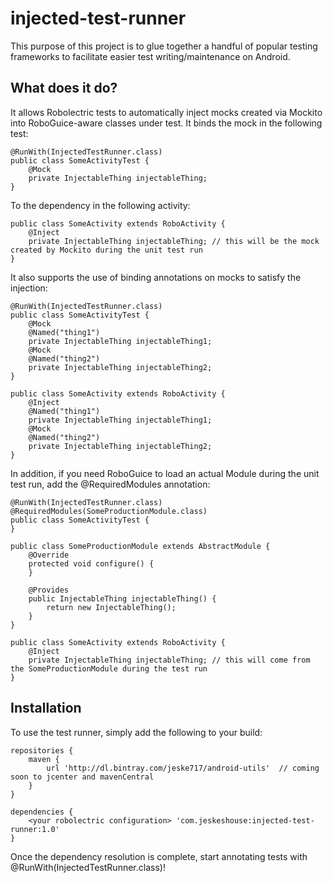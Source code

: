 injected-test-runner
====================
This purpose of this project is to glue together a handful of popular testing frameworks to facilitate easier test writing/maintenance on Android.

What does it do?
----------------
It allows Robolectric tests to automatically inject mocks created via Mockito into RoboGuice-aware classes under test.
It binds the mock in the following test:

    @RunWith(InjectedTestRunner.class)
    public class SomeActivityTest {
        @Mock
        private InjectableThing injectableThing;
    }
    
To the dependency in the following activity:

    public class SomeActivity extends RoboActivity {
        @Inject
        private InjectableThing injectableThing; // this will be the mock created by Mockito during the unit test run
    }
    
It also supports the use of binding annotations on mocks to satisfy the injection:

    @RunWith(InjectedTestRunner.class)
    public class SomeActivityTest {
        @Mock
        @Named("thing1")
        private InjectableThing injectableThing1;
        @Mock
        @Named("thing2")
        private InjectableThing injectableThing2;
    }
    
    public class SomeActivity extends RoboActivity {
        @Inject
        @Named("thing1")
        private InjectableThing injectableThing1;
        @Mock
        @Named("thing2")
        private InjectableThing injectableThing2;
    }
    
In addition, if you need RoboGuice to load an actual Module during the unit test run, add the @RequiredModules annotation:

    @RunWith(InjectedTestRunner.class)
    @RequiredModules(SomeProductionModule.class)
    public class SomeActivityTest {
    }
    
    public class SomeProductionModule extends AbstractModule {
        @Override
        protected void configure() {
        }
        
        @Provides
        public InjectableThing injectableThing() {
            return new InjectableThing();
        }
    }
    
    public class SomeActivity extends RoboActivity {
        @Inject
        private InjectableThing injectableThing; // this will come from the SomeProductionModule during the test run
    }
    
Installation
------------
To use the test runner, simply add the following to your build:

    repositories {
        maven {
            url 'http://dl.bintray.com/jeske717/android-utils'  // coming soon to jcenter and mavenCentral
        }
    }
    
    dependencies {
        <your robolectric configuration> 'com.jeskeshouse:injected-test-runner:1.0'
    }
    
Once the dependency resolution is complete, start annotating tests with @RunWith(InjectedTestRunner.class)!
